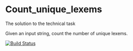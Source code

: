 # Count_unique_lexems
The solution to the technical task 

Given an input string, count the number of unique lexems.

[![Build Status](https://travis-ci.com/oshkola/Count_unique_lexems.svg?branch=main)](https://travis-ci.com/oshkola/Count_unique_lexems)
